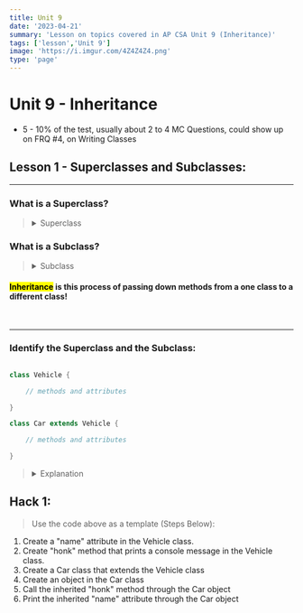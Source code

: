 ```yaml
---
title: Unit 9
date: '2023-04-21'
summary: 'Lesson on topics covered in AP CSA Unit 9 (Inheritance)'
tags: ['lesson','Unit 9']
image: 'https://i.imgur.com/4Z4Z4Z4.png'
type: 'page'
---
```



# Unit 9 - Inheritance
- 5 - 10% of the test, usually about 2 to 4 MC Questions, could show up on FRQ #4, on Writing Classes

## Lesson 1 - Superclasses and Subclasses:

***

### What is a Superclass?

<blockquote>
<details>
<summary>Superclass</summary>
A <strong>superclass</strong> is a class, just like any other Java class, but is used as a <strong>source for methods and attributes to be used in another class</strong>.
</details>
</blockquote>

### What is a Subclass?

<blockquote>
<details>
<summary>Subclass</summary>
A <strong>subclass</strong> is a class, just like any other Java class, but it <strong>inherits methods and attributes from a superclass</strong>.
</details>
</blockquote>

#### <mark>Inheritance</mark> is this process of passing down methods from a one class to a different class!

<br>

***

### Identify the Superclass and the Subclass:

```java

class Vehicle {

    // methods and attributes

}

class Car extends Vehicle {

    // methods and attributes

}

```

<blockquote>

<details>
<summary>Explanation</summary>
The <strong>Car</strong> class is a <strong>subclass</strong>, <mark>EXTENDING</mark> the attributes and methods of the <strong>Vehicle superclass</strong>
</details>

</blockquote>

## Hack 1:
> Use the code above as a template (Steps Below):
1. Create a "name" attribute in the Vehicle class.
2. Create "honk" method that prints a console message in the Vehicle class. 
3. Create a Car class that extends the Vehicle class
4. Create an object in the Car class
5. Call the inherited "honk" method through the Car object
6. Print the inherited "name" attribute through the Car object
